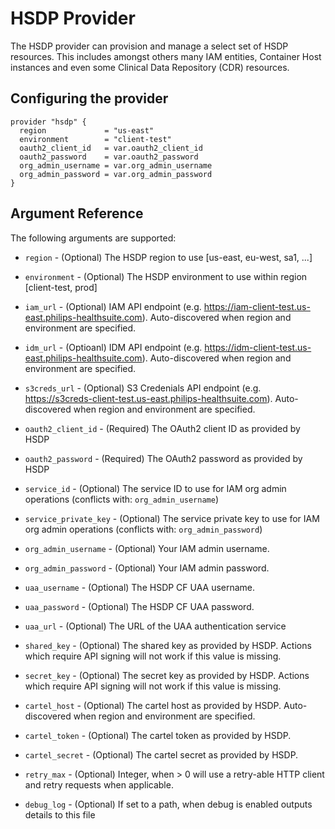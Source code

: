 # HSDP Provider

The HSDP provider can provision and manage a select set of HSDP resources. This includes amongst others many IAM entities, Container Host instances and even some Clinical Data Repository (CDR) resources.

## Configuring the provider

```hcl
provider "hsdp" {
  region             = "us-east"
  environment        = "client-test"
  oauth2_client_id   = var.oauth2_client_id
  oauth2_password    = var.oauth2_password
  org_admin_username = var.org_admin_username
  org_admin_password = var.org_admin_password
}
```

## Argument Reference

The following arguments are supported:

* `region` - (Optional) The HSDP region to use [us-east, eu-west, sa1, ...]

* `environment` - (Optional) The HSDP environment to use within region [client-test, prod]

* `iam_url` - (Optional) IAM API endpoint (e.g. https://iam-client-test.us-east.philips-healthsuite.com). Auto-discovered when region and environment are specified.

* `idm_url` - (Optioanl) IDM API endpoint (e.g. https://idm-client-test.us-east.philips-healthsuite.com). Auto-discovered when region and environment are specified.

* `s3creds_url` - (Optional) S3 Credenials API endpoint (e.g. https://s3creds-client-test.us-east.philips-healthsuite.com). Auto-discovered when region and environment are specified.

* `oauth2_client_id` - (Required) The OAuth2 client ID as provided by HSDP

* `oauth2_password` - (Required) The OAuth2 password as provided by HSDP

* `service_id` - (Optional) The service ID to use for IAM org admin operations (conflicts with: `org_admin_username`)

* `service_private_key` - (Optional) The service private key to use for IAM org admin operations (conflicts with: `org_admin_password`)

* `org_admin_username` - (Optional) Your IAM admin username.

* `org_admin_password` - (Optional) Your IAM admin password.

* `uaa_username` - (Optional) The HSDP CF UAA username.

* `uaa_password` - (Optional) The HSDP CF UAA password.

* `uaa_url` - (Optional) The URL of the UAA authentication service

* `shared_key` - (Optional) The shared key as provided by HSDP. Actions which require API signing will not work if this value is missing.

* `secret_key` - (Optional) The secret key as provided by HSDP. Actions which require API signing will not work if this value is missing.

* `cartel_host` - (Optional) The cartel host as provided by HSDP. Auto-discovered when region and environment are specified.

* `cartel_token` - (Optional) The cartel token as provided by HSDP.

* `cartel_secret` - (Optional) The cartel secret as provided by HSDP.

* `retry_max` - (Optional) Integer, when > 0 will use a retry-able HTTP client and retry requests when applicable.
  
* `debug_log` - (Optional) If set to a path, when debug is enabled outputs details to this file

